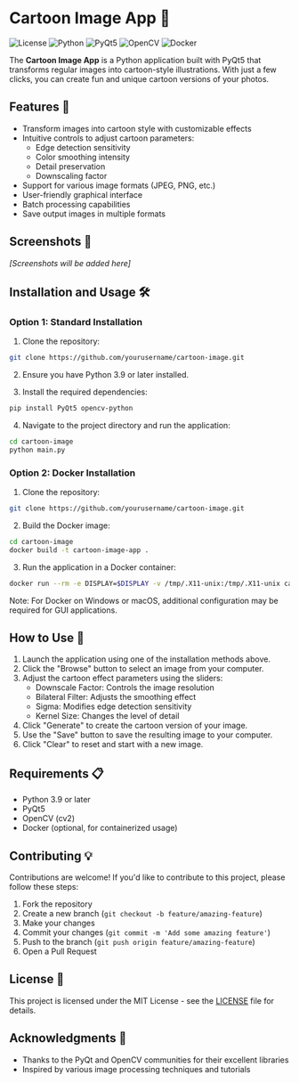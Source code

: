 # Cartoon Image App 🎨

![License](https://img.shields.io/badge/license-MIT-blue)
![Python](https://img.shields.io/badge/Python-3.9-blue)
![PyQt5](https://img.shields.io/badge/PyQt5-5.10.1-green)
![OpenCV](https://img.shields.io/badge/OpenCV-4.x-orange)
![Docker](https://img.shields.io/badge/Docker-Ready-brightgreen)

The **Cartoon Image App** is a Python application built with PyQt5 that transforms regular images into cartoon-style illustrations. With just a few clicks, you can create fun and unique cartoon versions of your photos.

## Features 🚀

- Transform images into cartoon style with customizable effects
- Intuitive controls to adjust cartoon parameters:
  - Edge detection sensitivity
  - Color smoothing intensity
  - Detail preservation
  - Downscaling factor
- Support for various image formats (JPEG, PNG, etc.)
- User-friendly graphical interface
- Batch processing capabilities
- Save output images in multiple formats

## Screenshots 📸

*[Screenshots will be added here]*

## Installation and Usage 🛠️

### Option 1: Standard Installation

1. Clone the repository:

```bash
git clone https://github.com/yourusername/cartoon-image.git
```

2. Ensure you have Python 3.9 or later installed.

3. Install the required dependencies:

```bash
pip install PyQt5 opencv-python
```

4. Navigate to the project directory and run the application:

```bash
cd cartoon-image
python main.py
```

### Option 2: Docker Installation

1. Clone the repository:

```bash
git clone https://github.com/yourusername/cartoon-image.git
```

2. Build the Docker image:

```bash
cd cartoon-image
docker build -t cartoon-image-app .
```

3. Run the application in a Docker container:

```bash
docker run --rm -e DISPLAY=$DISPLAY -v /tmp/.X11-unix:/tmp/.X11-unix cartoon-image-app
```

Note: For Docker on Windows or macOS, additional configuration may be required for GUI applications.

## How to Use 📝

1. Launch the application using one of the installation methods above.
2. Click the "Browse" button to select an image from your computer.
3. Adjust the cartoon effect parameters using the sliders:
   - Downscale Factor: Controls the image resolution
   - Bilateral Filter: Adjusts the smoothing effect
   - Sigma: Modifies edge detection sensitivity
   - Kernel Size: Changes the level of detail
4. Click "Generate" to create the cartoon version of your image.
5. Use the "Save" button to save the resulting image to your computer.
6. Click "Clear" to reset and start with a new image.

## Requirements 📋

- Python 3.9 or later
- PyQt5
- OpenCV (cv2)
- Docker (optional, for containerized usage)

## Contributing 💡

Contributions are welcome! If you'd like to contribute to this project, please follow these steps:

1. Fork the repository
2. Create a new branch (`git checkout -b feature/amazing-feature`)
3. Make your changes
4. Commit your changes (`git commit -m 'Add some amazing feature'`)
5. Push to the branch (`git push origin feature/amazing-feature`)
6. Open a Pull Request

## License 📄

This project is licensed under the MIT License - see the [LICENSE](LICENSE) file for details.

## Acknowledgments 🙏

- Thanks to the PyQt and OpenCV communities for their excellent libraries
- Inspired by various image processing techniques and tutorials